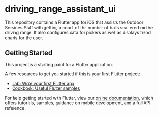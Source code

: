 # driving_range_assistant_ui

This repository contains a Flutter app for iOS that assists the Outdoor Services Staff
with getting a count of the number of balls scattered on the driving range. 
It also configures data for pickers as well as displays trend charts for the user. 

## Getting Started

This project is a starting point for a Flutter application.

A few resources to get you started if this is your first Flutter project:

- [Lab: Write your first Flutter app](https://flutter.dev/docs/get-started/codelab)
- [Cookbook: Useful Flutter samples](https://flutter.dev/docs/cookbook)

For help getting started with Flutter, view our
[online documentation](https://flutter.dev/docs), which offers tutorials,
samples, guidance on mobile development, and a full API reference.
